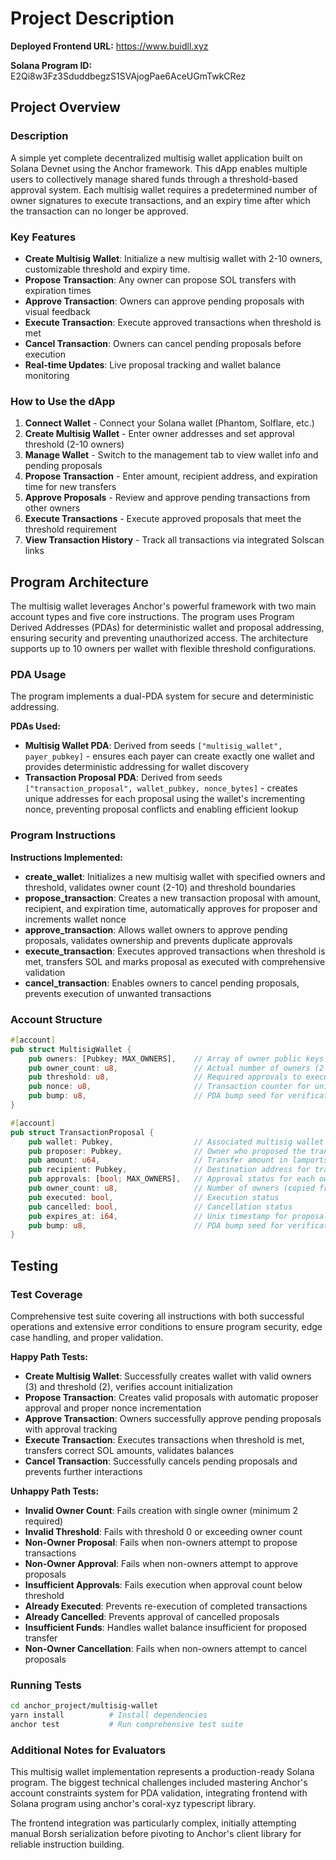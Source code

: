 # Project Description

**Deployed Frontend URL:** https://www.buidll.xyz
                           
**Solana Program ID:** E2Qi8w3Fz3SduddbegzS1SVAjogPae6AceUGmTwkCRez

## Project Overview

### Description
A simple yet complete decentralized multisig wallet application built on Solana Devnet using the Anchor framework. This dApp enables multiple users to collectively manage shared funds through a threshold-based approval system. Each multisig wallet requires a predetermined number of owner signatures to execute transactions, and an expiry time after which the transaction can no longer be approved.

### Key Features
- **Create Multisig Wallet**: Initialize a new multisig wallet with 2-10 owners, customizable threshold and expiry time.
- **Propose Transaction**: Any owner can propose SOL transfers with expiration times
- **Approve Transaction**: Owners can approve pending proposals with visual feedback
- **Execute Transaction**: Execute approved transactions when threshold is met
- **Cancel Transaction**: Owners can cancel pending proposals before execution
- **Real-time Updates**: Live proposal tracking and wallet balance monitoring

### How to Use the dApp
1. **Connect Wallet** - Connect your Solana wallet (Phantom, Solflare, etc.)
2. **Create Multisig Wallet** - Enter owner addresses and set approval threshold (2-10 owners)
3. **Manage Wallet** - Switch to the management tab to view wallet info and pending proposals
4. **Propose Transaction** - Enter amount, recipient address, and expiration time for new transfers
5. **Approve Proposals** - Review and approve pending transactions from other owners
6. **Execute Transactions** - Execute approved proposals that meet the threshold requirement
7. **View Transaction History** - Track all transactions via integrated Solscan links

## Program Architecture
The multisig wallet leverages Anchor's powerful framework with two main account types and five core instructions. The program uses Program Derived Addresses (PDAs) for deterministic wallet and proposal addressing, ensuring security and preventing unauthorized access. The architecture supports up to 10 owners per wallet with flexible threshold configurations.

### PDA Usage
The program implements a dual-PDA system for secure and deterministic addressing.

**PDAs Used:**
- **Multisig Wallet PDA**: Derived from seeds `["multisig_wallet", payer_pubkey]` - ensures each payer can create exactly one wallet and provides deterministic addressing for wallet discovery
- **Transaction Proposal PDA**: Derived from seeds `["transaction_proposal", wallet_pubkey, nonce_bytes]` - creates unique addresses for each proposal using the wallet's incrementing nonce, preventing proposal conflicts and enabling efficient lookup

### Program Instructions
**Instructions Implemented:**
- **create_wallet**: Initializes a new multisig wallet with specified owners and threshold, validates owner count (2-10) and threshold boundaries
- **propose_transaction**: Creates a new transaction proposal with amount, recipient, and expiration time, automatically approves for proposer and increments wallet nonce
- **approve_transaction**: Allows wallet owners to approve pending proposals, validates ownership and prevents duplicate approvals
- **execute_transaction**: Executes approved transactions when threshold is met, transfers SOL and marks proposal as executed with comprehensive validation
- **cancel_transaction**: Enables owners to cancel pending proposals, prevents execution of unwanted transactions

### Account Structure
```rust
#[account]
pub struct MultisigWallet {
    pub owners: [Pubkey; MAX_OWNERS],    // Array of owner public keys (max 10)
    pub owner_count: u8,                 // Actual number of owners (2-10)
    pub threshold: u8,                   // Required approvals to execute (1-owner_count)
    pub nonce: u8,                       // Transaction counter for unique proposal PDAs
    pub bump: u8,                        // PDA bump seed for verification
}

#[account]
pub struct TransactionProposal {
    pub wallet: Pubkey,                  // Associated multisig wallet
    pub proposer: Pubkey,                // Owner who proposed the transaction
    pub amount: u64,                     // Transfer amount in lamports
    pub recipient: Pubkey,               // Destination address for transfer
    pub approvals: [bool; MAX_OWNERS],   // Approval status for each owner
    pub owner_count: u8,                 // Number of owners (copied from wallet)
    pub executed: bool,                  // Execution status
    pub cancelled: bool,                 // Cancellation status
    pub expires_at: i64,                 // Unix timestamp for proposal expiration
    pub bump: u8,                        // PDA bump seed for verification
}
```

## Testing

### Test Coverage
Comprehensive test suite covering all instructions with both successful operations and extensive error conditions to ensure program security, edge case handling, and proper validation.

**Happy Path Tests:**
- **Create Multisig Wallet**: Successfully creates wallet with valid owners (3) and threshold (2), verifies account initialization
- **Propose Transaction**: Creates valid proposals with automatic proposer approval and proper nonce incrementation
- **Approve Transaction**: Owners successfully approve pending proposals with approval tracking
- **Execute Transaction**: Executes transactions when threshold is met, transfers correct SOL amounts, validates balances
- **Cancel Transaction**: Successfully cancels pending proposals and prevents further interactions

**Unhappy Path Tests:**
- **Invalid Owner Count**: Fails creation with single owner (minimum 2 required)
- **Invalid Threshold**: Fails with threshold 0 or exceeding owner count
- **Non-Owner Proposal**: Fails when non-owners attempt to propose transactions
- **Non-Owner Approval**: Fails when non-owners attempt to approve proposals
- **Insufficient Approvals**: Fails execution when approval count below threshold
- **Already Executed**: Prevents re-execution of completed transactions
- **Already Cancelled**: Prevents approval of cancelled proposals
- **Insufficient Funds**: Handles wallet balance insufficient for proposed transfer
- **Non-Owner Cancellation**: Fails when non-owners attempt to cancel proposals

### Running Tests
```bash
cd anchor_project/multisig-wallet
yarn install          # Install dependencies
anchor test           # Run comprehensive test suite
```

### Additional Notes for Evaluators

This multisig wallet implementation represents a production-ready Solana program. The biggest technical challenges included mastering Anchor's account constraints system for PDA validation, integrating frontend with Solana program using anchor's coral-xyz typescript library.

The frontend integration was particularly complex, initially attempting manual Borsh serialization before pivoting to Anchor's client library for reliable instruction building.